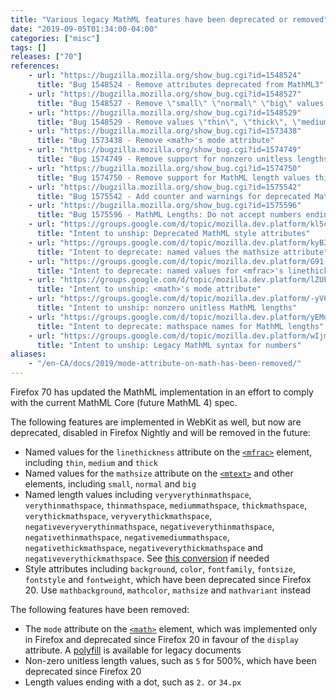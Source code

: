 ```yaml
---
title: "Various legacy MathML features have been deprecated or removed"
date: "2019-09-05T01:34:00-04:00"
categories: ["misc"]
tags: []
releases: ["70"]
references:
    - url: "https://bugzilla.mozilla.org/show_bug.cgi?id=1548524"
      title: "Bug 1548524 - Remove attributes deprecated from MathML3"
    - url: "https://bugzilla.mozilla.org/show_bug.cgi?id=1548527"
      title: "Bug 1548527 - Remove \"small\" \"normal\" \"big\" values of mathsize"
    - url: "https://bugzilla.mozilla.org/show_bug.cgi?id=1548529"
      title: "Bug 1548529 - Remove values \"thin\", \"thick\", \"medium\" values of mfrac@linethickness"
    - url: "https://bugzilla.mozilla.org/show_bug.cgi?id=1573438"
      title: "Bug 1573438 - Remove <math>'s mode attribute"
    - url: "https://bugzilla.mozilla.org/show_bug.cgi?id=1574749"
      title: "Bug 1574749 - Remove support for nonzero unitless lengths"
    - url: "https://bugzilla.mozilla.org/show_bug.cgi?id=1574750"
      title: "Bug 1574750 - Remove support for MathML length values thinmathspace, mediummathspace, thickmathspace, etc"
    - url: "https://bugzilla.mozilla.org/show_bug.cgi?id=1575542"
      title: "Bug 1575542 - Add counter and warnings for deprecated MathML lengths"
    - url: "https://bugzilla.mozilla.org/show_bug.cgi?id=1575596"
      title: "Bug 1575596 - MathML Lengths: Do not accept numbers ending with a dot"
    - url: "https://groups.google.com/d/topic/mozilla.dev.platform/kl5c87mBlO0/discussion"
      title: "Intent to unship: Deprecated MathML style attributes"
    - url: "https://groups.google.com/d/topic/mozilla.dev.platform/kyB34PjYXek/discussion"
      title: "Intent to deprecate: named values the mathsize attribute"
    - url: "https://groups.google.com/d/topic/mozilla.dev.platform/G91-vBeC3Rw/discussion"
      title: "Intent to deprecate: named values for <mfrac>'s linethickness attribute"
    - url: "https://groups.google.com/d/topic/mozilla.dev.platform/lZUF2Z9jOh4/discussion"
      title: "Intent to unship: <math>'s mode attribute"
    - url: "https://groups.google.com/d/topic/mozilla.dev.platform/-yV6wb3klSA/discussion"
      title: "Intent to unship: nonzero unitless MathML lengths"
    - url: "https://groups.google.com/d/topic/mozilla.dev.platform/yEMdIOo4i-0/discussion"
      title: "Intent to deprecate: mathspace names for MathML lengths"
    - url: "https://groups.google.com/d/topic/mozilla.dev.platform/wIjm9JjVHNg/discussion"
      title: "Intent to unship: Legacy MathML syntax for numbers"
aliases:
    - "/en-CA/docs/2019/mode-attribute-on-math-has-been-removed/"
---
```

Firefox 70 has updated the MathML implementation in an effort to comply with the current MathML Core (future MathML 4) spec.

The following features are implemented in WebKit as well, but now are deprecated, disabled in Firefox Nightly and will be removed in the future:

* Named values for the `linethickness` attribute on the [`<mfrac>`](https://developer.mozilla.org/docs/Web/MathML/Element/mfrac) element, including `thin`, `medium` and `thick`
* Named values for the `mathsize` attribute on the [`<mtext>`](https://developer.mozilla.org/docs/Web/MathML/Element/mtext) and other elements, including `small`, `normal` and `big`
* Named length values including `veryverythinmathspace`, `verythinmathspace`, `thinmathspace`, `mediummathspace`, `thickmathspace`, `verythickmathspace`, `veryverythickmathspace`, `negativeveryverythinmathspace`, `negativeverythinmathspace`, `negativethinmathspace`, `negativemediummathspace`, `negativethickmathspace`, `negativeverythickmathspace` and `negativeverythickmathspace`. See [this conversion](https://github.com/mathml-refresh/mathml/issues/75#issuecomment-523016332) if needed
* Style attributes including `background`, `color`, `fontfamily`, `fontsize`, `fontstyle` and `fontweight`, which have been deprecated since Firefox 20. Use `mathbackground`, `mathcolor`, `mathsize` and `mathvariant` instead

The following features have been removed:

* The `mode` attribute on the [`<math>`](https://developer.mozilla.org/docs/Web/MathML/Element/math) element, which was implemented only in Firefox and deprecated since Firefox 20 in favour of the `display` attribute. A [polyfill](https://github.com/mathml-refresh/mathml/issues/5#issuecomment-521525157) is available for legacy documents
* Non-zero unitless length values, such as `5` for 500%, which have been deprecated since Firefox 20
* Length values ending with a dot, such as `2.` or `34.px`
